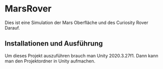 # MarsRover
Dies ist eine Simulation der Mars Oberfläche und des Curiosity Rover Darauf.

## Installationen und Ausführung
Um dieses Projekt auszuführen brauch man Unity 2020.3.27f1. Dann kann man den Projektordner in Unity aufmachen.
